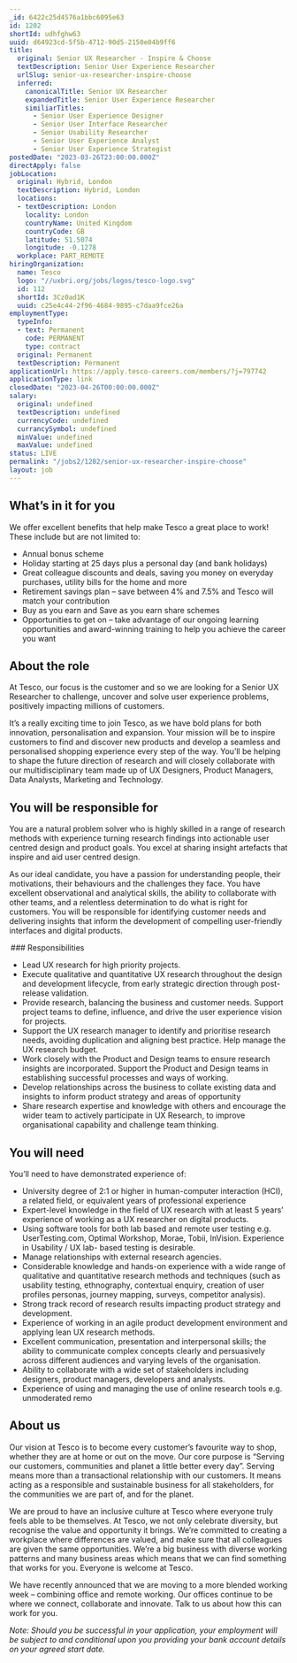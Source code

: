 ```yaml
---
_id: 6422c25d4576a1bbc6095e63
id: 1202
shortId: udhfghw63
uuid: d64923cd-5f5b-4712-90d5-2150e04b9ff6
title:
  original: Senior UX Researcher - Inspire & Choose
  textDescription: Senior User Experience Researcher
  urlSlug: senior-ux-researcher-inspire-choose
  inferred:
    canonicalTitle: Senior UX Researcher
    expandedTitle: Senior User Experience Researcher
    similiarTitles: 
      - Senior User Experience Designer
      - Senior User Interface Researcher
      - Senior Usability Researcher
      - Senior User Experience Analyst
      - Senior User Experience Strategist
postedDate: "2023-03-26T23:00:00.000Z"
directApply: false
jobLocation:
  original: Hybrid, London
  textDescription: Hybrid, London
  locations:
  - textDescription: London
    locality: London
    countryName: United Kingdom
    countryCode: GB
    latitude: 51.5074
    longitude: -0.1278
  workplace: PART_REMOTE
hiringOrganization:
  name: Tesco
  logo: "//uxbri.org/jobs/logos/tesco-logo.svg"
  id: 112
  shortId: 3Cz0ad1K
  uuid: c25e4c44-2f96-4684-9895-c7daa9fce26a
employmentType:
  typeInfo: 
  - text: Permanent
    code: PERMANENT
    type: contract
  original: Permanent
  textDescription: Permanent
applicationUrl: https://apply.tesco-careers.com/members/?j=797742
applicationType: link
closedDate: "2023-04-26T00:00:00.000Z"
salary:
  original: undefined
  textDescription: undefined
  currencyCode: undefined
  currancySymbol: undefined
  minValue: undefined
  maxValue: undefined
status: LIVE
permalink: "/jobs2/1202/senior-ux-researcher-inspire-choose"
layout: job
---
```

<h2 id="whats-in-it-for-you">What’s in it for you</h2>
<p>We offer excellent benefits that help make Tesco a great place to work!  These include but are not limited to:</p>
<ul>
<li>Annual bonus scheme</li>
<li>Holiday starting at 25 days plus a personal day (and bank holidays)</li>
<li>Great colleague discounts and deals, saving you money on everyday purchases, utility bills for the home and more</li>
<li>Retirement savings plan – save between 4% and 7.5% and Tesco will match your contribution</li>
<li>Buy as you earn and Save as you earn share schemes</li>
<li>Opportunities to get on – take advantage of our ongoing learning opportunities and award-winning training to help you achieve the career you want</li>
</ul>
<h2 id="about-the-role">About the role</h2>
<p>At Tesco, our focus is the customer and so we are looking for a Senior UX Researcher to challenge, uncover and solve user experience problems, positively impacting millions of customers.  </p>
<p>It’s a really exciting time to join Tesco, as we have bold plans for both innovation, personalisation and expansion. Your mission will be to inspire customers to find and discover new products and develop a seamless and personalised shopping experience every step of the way. You’ll be helping to shape the future direction of research and will closely collaborate with our multidisciplinary team made up of UX Designers, Product Managers, Data Analysts, Marketing and Technology. </p>
<h2 id="you-will-be-responsible-for">You will be responsible for</h2>
<p>You are a natural problem solver who is highly skilled in a range of research methods with experience turning research findings into actionable user centred design and product goals. You excel at sharing insight artefacts that inspire and aid user centred design. </p>
<p>As our ideal candidate, you have a passion for understanding people, their motivations, their behaviours and the challenges they face. You have excellent observational and analytical skills, the ability to collaborate with other teams, and a relentless determination to do what is right for customers. You will be responsible for identifying customer needs and delivering insights that inform the development of compelling user-friendly interfaces and digital products.  </p>
<p> ### Responsibilities  </p>
<ul>
<li>Lead UX research for high priority projects. </li>
<li>Execute qualitative and quantitative UX research throughout the design and development lifecycle, from early strategic direction through post-release validation. </li>
<li>Provide research, balancing the business and customer needs. Support project teams to define, influence, and drive the user experience vision for projects. </li>
<li>Support the UX research manager to identify and prioritise research needs, avoiding duplication and aligning best practice. Help manage the UX research budget. </li>
<li>Work closely with the Product and Design teams to ensure research insights are incorporated. Support the Product and Design teams in establishing successful processes and ways of working.  </li>
<li>Develop relationships across the business to collate existing data and insights to inform product strategy and areas of opportunity </li>
<li>Share research expertise and knowledge with others and encourage the wider team to actively participate in UX Research, to improve organisational capability and challenge team thinking.</li>
</ul>
<h2 id="you-will-need">You will need</h2>
<p>You’ll need to have demonstrated experience of: </p>
<ul>
<li>University degree of 2:1 or higher in human-computer interaction (HCI), a related field, or equivalent years of professional experience </li>
<li>Expert-level knowledge in the field of UX research with at least 5 years’ experience of working as a UX researcher on digital products.  </li>
<li>Using software tools for both lab based and remote user testing e.g. UserTesting.com, Optimal Workshop, Morae, Tobii, InVision. Experience in Usability / UX lab- based testing is desirable.  </li>
<li>Manage relationships with external research agencies.  </li>
<li>Considerable knowledge and hands-on experience with a wide range of qualitative and quantitative research methods and techniques (such as usability testing, ethnography, contextual enquiry, creation of user profiles personas, journey mapping, surveys, competitor analysis). </li>
<li>Strong track record of research results impacting product strategy and development. </li>
<li>Experience of working in an agile product development environment and applying lean UX research methods. </li>
<li>Excellent communication, presentation and interpersonal skills; the ability to communicate complex concepts clearly and persuasively across different audiences and varying levels of the organisation. </li>
<li>Ability to collaborate with a wide set of stakeholders including designers, product managers, developers and analysts. </li>
<li>Experience of using and managing the use of online research tools e.g. unmoderated remo</li>
</ul>
<h2 id="about-us">About us</h2>
<p>Our vision at Tesco is to become every customer’s favourite way to shop, whether they are at home or out on the move.  Our core purpose is “Serving our customers, communities and planet a little better every day”.  Serving means more than a transactional relationship with our customers.  It means acting as a responsible and sustainable business for all stakeholders, for the communities we are part of, and for the planet.</p>
<p>We are proud to have an inclusive culture at Tesco where everyone truly feels able to be themselves.  At Tesco, we not only celebrate diversity, but recognise the value and opportunity it brings.  We’re committed to creating a workplace where differences are valued, and make sure that all colleagues are given the same opportunities.  We’re a big business with diverse working patterns and many business areas which means that we can find something that works for you.  Everyone is welcome at Tesco.</p>
<p>We have recently announced that we are moving to a more blended working week – combining office and remote working.  Our offices continue to be where we connect, collaborate and innovate.  Talk to us about how this can work for you.</p>
<p><em>Note: Should you be successful in your application, your employment will be subject to and conditional upon you providing your bank account details on your agreed start date.</em></p>

